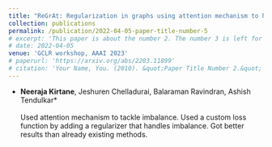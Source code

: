 ```yaml
---
title: "ReGrAt: Regularization in graphs using attention mechanism to handle class imbalance"
collection: publications
permalink: /publication/2022-04-05-paper-title-number-5
# excerpt: 'This paper is about the number 2. The number 3 is left for future work.'
# date: 2022-04-05
venue: 'GCLR workshop, AAAI 2023'
# paperurl: 'https://arxiv.org/abs/2203.11899'
# citation: 'Your Name, You. (2010). &quot;Paper Title Number 2.&quot; <i>Journal 1</i>. 1(2).'
---
```

* **Neeraja Kirtane**, Jeshuren Chelladurai, Balaraman Ravindran, Ashish Tendulkar*<br><br> Used attention mechanism to tackle imbalance. Used a custom loss function by adding a regularizer that handles imbalance.  Got better results than already existing methods.

         
        

<!-- Recommended citation: Your Name, You. (2010). "Paper Title Number 2." <i>Journal 1</i>. 1(2). -->